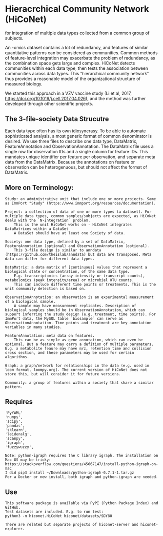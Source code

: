 # Hieracrchical Community Network (HiCoNet)
for integration of multiple data types collected from a common group of subjects.

An -omics dataset contains a lot of redundancy, and features of similar quantitative patterns can be considered as communities. Common methods of feature-level integration may exacerbate the problem of redundancy, as the combination space gets large and complex. HiCoNet detects communities within each data type, then tests the association between communities across data types. This "hierarchical community network" thus provides a reasonable model of the organizational structure of measured biology.

We started this approach in a VZV vaccine study (Li et al, 2017, https://doi.org/10.1016/j.cell.2017.04.026), and the method was further developed through other scientific projects.

## The 3-file-society Data Strucutre
Each data type often has its own idiosyncrasy. To be able to automate sophisticated analysis, a most generic format of common denominator is desired.
We use three files to describe one data type, DataMatrix, FeatureAnnotation and ObservationAnnotation.
The DataMatrix file uses a single row for observation IDs and a single column for feature IDs. This mandates unique identifier per feature per observation, and separate meta data from the DataMatrix. Because the annotations on feature or observation can be heterogenuous, but should not affect the format of DataMatrix. 

## More on Terminology:
    Study: an administrative unit that include one or more projects. Same as ImmPort "Study" (https://www.immport.org/resources/documentation). 

    Project: a collection of data of one or more types (a dataset). For multiple data types, common samples/subjects are expected, as HiCoNet deals with the `N-integration` problem.
        This is the unit HiCoNet works on - HiCoNet integrates DataMatrices within a DataSet
        A DataSet should have at least one Society of data.

    Society: one data type, defined by a set of DataMatrix, FeatureAnnotation (optional) and ObservationAnnotation (optional). 
        This 3-file design is similar to anndata (https://github.com/theislab/anndata) but data are transposed. Meta data can differ for different data types.

    DataMatrix: a data matrix of [continuous] values that represent a biological state or concentration, of the same data type.
        E.g. transcriptomics (array intensity or transcript counts), metabolomics (peak intensity/area) or microbial OTU counts.
        This can include different time points or treatments. This is the unit community detection is based on.

    ObservationAnnotation: an observation is an experimental measurement of a biological sample. 
        A sample may have measurement replicates. Description of biological samples should be in ObservationAnnotation, which can support inferring the study design (e.g. treatment, time points). For ImmPort data, the MySQL table `biosample` can serve as ObservationAnnotation. Time points and treatment are key annotation variables in many studies. 
    
    FeatureAnnotation: meta data on features. 
        This can be as simple as gene annotation, which can even be optional. But a feature may carry a defition of multiple parameters. E.g. a metabolite feaure may have m/z, retention time and collision cross section, and these parameters may be used for certain algorithms.

    Graph: a graph/network for relationships in the data (e.g. used in loom format, loompy.org). The current version of HiCoNet does not store this, but will consider it for future versions.

    Community: a group of features within a society that share a similar pattern.

## Requires
    'PyYAML'
    'numpy',
    'scipy',
    'pandas',
    'sklearn',
    'leidenalg',
    'scanpy',
    'igraph',
    'fuzzywuzzy',

    Note: python-igraph requires the C library igraph. The installation on Mac OS may be tricky:  
    https://stackoverflow.com/questions/45667147/install-python-igraph-on-mac
    I did pip3 install ~/Downloads/python-igraph-0.7.1-1.tar.gz
    For a Docker or new install, both igraph and python-igraph are needed.

## Use
    This software package is available via PyPI (Python Package Index) and GitHub.
    Test datasets are included. E.g. to run test:
    python3 -m hiconet.HiCoNet hiconet/datasets/SDY80

    There are related but separate projects of hiconet-server and hiconet-explorer.
    